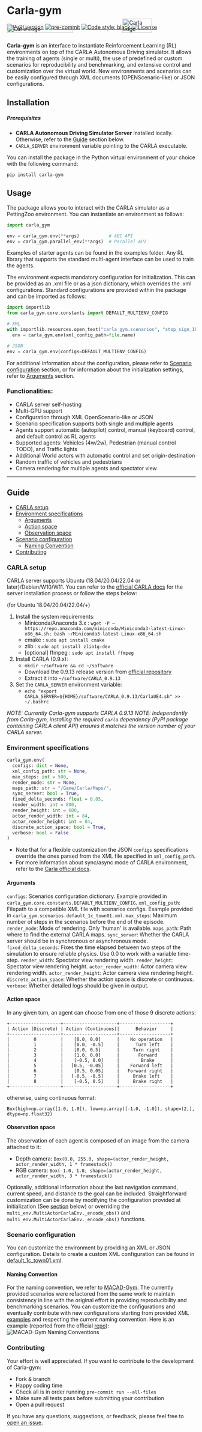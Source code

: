 # Carla-gym

[![PyPI version](https://badge.fury.io/py/carla-gym.svg)](https://pypi.python.org/pypi/carla-gym/)
[![pre-commit](https://img.shields.io/badge/pre--commit-enabled-brightgreen?logo=pre-commit&logoColor=white)](https://pre-commit.com/)
[![Code style: black](https://img.shields.io/badge/code%20style-black-000000.svg)](https://github.com/psf/black)
[![License](http://img.shields.io/badge/license-MIT-brightgreen.svg?style=flat)](https://github.com/johnMinelli/carla-gym/LICENSE)
<p style="display: flex; margin-top:-9%; margin-bottom:25px">
    <img src="docs/images/carla-multirender.png" style="align-self: flex-end; margin-right:3%" width=60% alt="Carla Logo"/>
    <img src="docs/images/carla-spectator.png" width=40% alt="Carla Logo"/>
</p>

**Carla-gym** is an interface to instantiate Reinforcement Learning (RL) environments on top of the CARLA Autonomous Driving simulator. It allows the training of agents (single or multi), the use of predefined or custom scenarios for reproducibility and benchmarking, and extensive control and customization over the virtual world. New environments and scenarios can be easily configured through XML documents (OPENScenario-like) or JSON configurations.

## Installation
##### Prerequisites
- **CARLA Autonomous Driving Simulator Server** installed locally. Otherwise, refer to the [Guide](#guide) section below.
- `CARLA_SERVER` environment variable pointing to the CARLA executable.

You can install the package in the Python virtual environment of your choice with the following command:

`pip install carla-gym`


## Usage
The package allows you to interact with the CARLA simulator as a PettingZoo environment. You can instantiate an environment as follows:

```python
import carla_gym

env = carla_gym.env(**args)           # AEC API
env = carla_gym.parallel_env(**args)  # Parallel API
```

Examples of starter agents can be found in the examples folder. Any RL library that supports the standard multi-agent interface can be used to train the agents.

The environment expects mandatory configuration for initialization. This can be provided as an .xml file or as a json dictionary, which overrides the .xml configurations. Standard configurations are provided within the package and can be imported as follows:

```python
import importlib
from carla_gym.core.constants import DEFAULT_MULTIENV_CONFIG

# XML
with importlib.resources.open_text("carla_gym.scenarios", "stop_sign_1b2c1p_town03.xml") as file:
  env = carla_gym.env(xml_config_path=file.name)

# JSON
env = carla_gym.env(configs=DEFAULT_MULTIENV_CONFIG)
```
For additional information about the configuration, please refer to [Scenario configuration](#scenario-configuration) section, or for information about the initialization settings, refer to [Arguments](#arguments) section.

### Functionalities:
- CARLA server self-hosting
- Multi-GPU support
- Configuration through XML OpenScenario-like or JSON
- Scenario specification supports both single and multiple agents
- Agents support automatic (autopilot) control, manual (keyboard) control, and default control as RL agents
- Supported agents: Vehicles (4w/2w), Pedestrian (manual control TODO), and Traffic lights
- Additional World actors with automatic control and set origin-destination
- Random traffic of vehicles and pedestrians
- Camera rendering for multiple agents and spectator view

---

## Guide
- [CARLA setup](#carla-setup)
- [Environment specifications](#environment-specifications)
  - [Arguments](#arguments)
  - [Action space](#action-space)
  - [Observation space](#observation-space)
- [Scenario configuration](#scenario-configuration)
  - [Naming Convention](#naming-convention)
- [Contributing](#contributing)

### CARLA setup
CARLA server supports Ubuntu (18.04/20.04/22.04 or later)/Debian/W10/W11. You can refer to the [official CARLA docs](https://carla.readthedocs.io/en/latest/start_quickstart/) for the server installation process or follow the steps below:

(for Ubuntu 18.04/20.04/22.04/+)
1.  Install the system requirements:
    - Miniconda/Anaconda 3.x : `wget -P ~ https://repo.anaconda.com/miniconda/Miniconda3-latest-Linux-x86_64.sh; bash ~/Miniconda3-latest-Linux-x86_64.sh`
	- cmake : `sudo apt install cmake`
	- zlib : `sudo apt install zlib1g-dev`
	- [optional] ffmpeg : `sudo apt install ffmpeg`
2. Install CARLA (0.9.x):
    - `mkdir ~/software && cd ~/software`
    - Download the 0.9.13 release version from [official repository](https://github.com/carla-simulator/carla/releases)
    - Extract it into `~/software/CARLA_0.9.13`
3. Set the `CARLA_SERVER` environment variable:
    - `echo "export CARLA_SERVER=${HOME}/software/CARLA_0.9.13/CarlaUE4.sh" >> ~/.bashrc`

*NOTE: Currently Carla-gym supports CARLA 0.9.13*
*NOTE: Independently from Carla-gym, installing the required `carla` dependency (PyPI package containing CARLA client API) ensures it matches the version number of your CARLA server.*

### Environment specifications
```python
carla_gym.env(
  configs: dict = None,
  xml_config_path: str = None,
  max_steps: int = 500,
  render_mode: str = None,
  maps_path: str = "/Game/Carla/Maps/",
  sync_server: bool = True,
  fixed_delta_seconds: float = 0.05,
  render_width: int = 800,
  render_height: int = 600,
  actor_render_width: int = 84,
  actor_render_height: int = 84,
  discrete_action_space: bool = True,
  verbose: bool = False
)
```
- Note that for a flexible customization the JSON `configs` specifications override the ones parsed from the XML file specified in `xml_config_path`.
- For more information about sync/async mode of CARLA environment, refer to the [Carla official docs](https://carla.readthedocs.io/en/latest/adv_synchrony_timestep/#setting-synchronous-mode).

#### Arguments
`configs`: Scenarios configuration dictionary. Example provided in `carla_gym.core.constants.DEFAULT_MULTIENV_CONFIG`.
`xml_config_path`: Filepath to a compatible XML file with scenarios configs. Example provided in `carla_gym.scenarios.default_1c_town01.xml`.
`max_steps`: Maximum number of steps in the scenarios before the end of the episode.
`render_mode`: Mode of rendering. Only 'human' is available.
`maps_path`: Path where to find the external CARLA maps.
`sync_server`: Whether the CARLA server should be in synchronous or asynchronous mode.
`fixed_delta_seconds`: Fixes the time elapsed between two steps of the simulation to ensure reliable physics. Use 0.0 to work with a variable time-step.
`render_width`: Spectator view rendering width.
`render_height`: Spectator view rendering height.
`actor_render_width`: Actor camera view rendering width.
`actor_render_height`: Actor camera view rendering height.
`discrete_action_space`: Whether the action space is discrete or continuous.
`verbose`: Whether detailed logs should be given in output.

#### Action space
In any given turn, an agent can choose from one of those 9 discrete actions:
```
+-------------------+--------------------+-------------------+
| Action (Discrete) | Action (Continuous)|      Behavior     |
+-------------------+--------------------+-------------------+
|         0         |    [0.0, 0.0]      |    No operation   |
|         1         |    [0.0, -0.5]     |      Turn left    |
|         2         |    [0.0, 0.5]      |     Turn right    |
|         3         |    [1.0, 0.0]      |       Forward     |
|         4         |    [-0.5, 0.0]     |        Brake      |
|         5         |   [0.5, -0.05]     |    Forward left   |
|         6         |    [0.5, 0.05]     |   Forward right   |
|         7         |   [-0.5, -0.5]     |     Brake left    |
|         8         |    [-0.5, 0.5]     |     Brake right   |
+-------------------+--------------------+-------------------+
```
otherwise, using continuous format:
```
Box(high=np.array([1.0, 1.0]), low=np.array([-1.0, -1.0]), shape=(2,), dtype=np.float32)
```

#### Observation space
The observation of each agent is composed of an image from the camera attached to it:
- Depth camera: `Box(0.0, 255.0, shape=(actor_render_height, actor_render_width, 1 * framestack))`
- RGB camera: `Box(-1.0, 1.0, shape=(actor_render_height, actor_render_width, 3 * framestack))`

Optionally, additional information about the last navigation command, current speed, and distance to the goal can be included. Straightforward customization can be done by modifying the configuration provided at initialization (See [section](#scenario-configuration) below) or overriding the `multi_env.MultiActorCarlaEnv._encode_obs()` and `multi_env.MultiActorCarlaEnv._encode_obs()` functions.

### Scenario configuration
You can customize the environment by providing an XML or JSON configuration. Details to create a custom XML configuration can be found in [default_1c_town01.xml](/carla_gym/scenarios/default_1c_town01.xml).

#### Naming Convention
For the naming convention, we refer to [MACAD-Gym](https://arxiv.org/abs/1911.04175). The currently provided scenarios were refactored from the same work to maintain consistency in line with the original effort in providing reproducibility and benchmarking scenarios. You can customize the configurations and eventually contribute with new configurations starting from provided XML [examples](/carla_gym/scenarios) and respecting the current naming convention. Here is an example (reported from the official [repo](https://github.com/praveen-palanisamy/macad-gym/)):
![MACAD-Gym Naming Conventions](docs/images/macad-gym-naming-conventions.png)

### Contributing
Your effort is well appreciated. If you want to contribute to the development of Carla-gym:
- Fork & branch
- Happy coding time
- Check all is in order running `pre-commit run --all-files`
- Make sure all tests pass before submitting your contribution
- Open a pull request


If you have any questions, suggestions, or feedback, please feel free to [open an issue](https://github.com/johnMinelli/macad-gym/issues).
